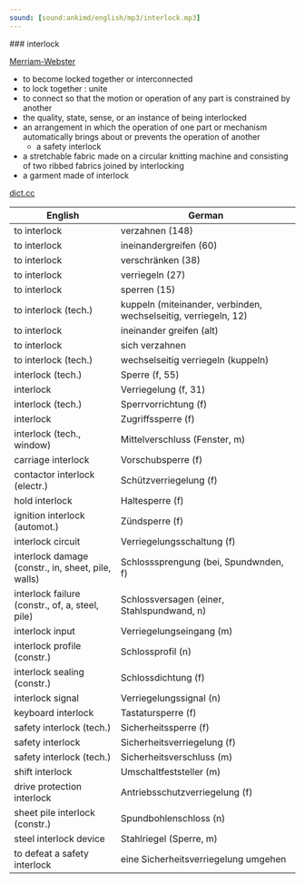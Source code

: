 ```yaml
---
sound: [sound:ankimd/english/mp3/interlock.mp3]
---
```


\### interlock

[Merriam-Webster](https://www.merriam-webster.com/dictionary/interlock)

- to become locked together or interconnected
- to lock together : unite
- to connect so that the motion or operation of any part is constrained by another
- the quality, state, sense, or an instance of being interlocked
- an arrangement in which the operation of one part or mechanism automatically brings about or prevents the operation of another
    - a safety interlock
- a stretchable fabric made on a circular knitting machine and consisting of two ribbed fabrics joined by interlocking
- a garment made of interlock

[dict.cc](https://www.dict.cc/interlock)

| English        | German       |
| -------------- | ------------ |
| to interlock | verzahnen (148) |
| to interlock | ineinandergreifen (60) |
| to interlock | verschränken (38) |
| to interlock | verriegeln (27) |
| to interlock | sperren (15) |
| to interlock (tech.) | kuppeln (miteinander, verbinden, wechselseitig, verriegeln, 12) |
| to interlock | ineinander greifen (alt) |
| to interlock | sich verzahnen |
| to interlock (tech.) | wechselseitig verriegeln (kuppeln) |
| interlock (tech.) | Sperre (f, 55) |
| interlock | Verriegelung (f, 31) |
| interlock (tech.) | Sperrvorrichtung (f) |
| interlock | Zugriffssperre (f) |
| interlock (tech., window) | Mittelverschluss (Fenster, m) |
| carriage interlock | Vorschubsperre (f) |
| contactor interlock (electr.) | Schützverriegelung (f) |
| hold interlock | Haltesperre (f) |
| ignition interlock (automot.) | Zündsperre (f) |
| interlock circuit | Verriegelungsschaltung (f) |
| interlock damage (constr., in, sheet, pile, walls) | Schlosssprengung (bei, Spundwnden, f) |
| interlock failure (constr., of, a, steel, pile) | Schlossversagen (einer, Stahlspundwand, n) |
| interlock input | Verriegelungseingang (m) |
| interlock profile (constr.) | Schlossprofil (n) |
| interlock sealing (constr.) | Schlossdichtung (f) |
| interlock signal | Verriegelungssignal (n) |
| keyboard interlock | Tastatursperre (f) |
| safety interlock (tech.) | Sicherheitssperre (f) |
| safety interlock | Sicherheitsverriegelung (f) |
| safety interlock (tech.) | Sicherheitsverschluss (m) |
| shift interlock | Umschaltfeststeller (m) |
| drive protection interlock | Antriebsschutzverriegelung (f) |
| sheet pile interlock (constr.) | Spundbohlenschloss (n) |
| steel interlock device | Stahlriegel (Sperre, m) |
| to defeat a safety interlock | eine Sicherheitsverriegelung umgehen |
